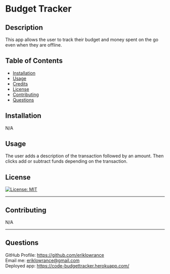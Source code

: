 # Budget Tracker

  ## Description 
    
This app allows the user to track their budget and money spent on the go even when they are offline.
  
 
  
  ## Table of Contents
  
  
  * [Installation](#installation)
  * [Usage](#usage)
  * [Credits](#credits)
  * [License](#license)
  * [Contributing](#contributing)
  * [Questions](#questions)
  
  
  ## Installation
  
N/A
  
  ## Usage 
  
The user adds a description of the transaction followed by an amount. Then clicks add or subtract funds depending on the transaction.

  ## License
  
  [![License: MIT](https://img.shields.io/badge/License-MIT-yellow.svg)](https://opensource.org/licenses/MIT)
  

  
  ---
  
  ## Contributing
  
  N/A

  
  ---

  ## Questions

  GitHub Profile: https://github.com/eriklowrance<br>
  Email me: eriklowrance@gmail.com<br>
  Deployed app: https://code-budgettracker.herokuapp.com/
